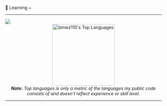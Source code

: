 🔭    Learning ~

<!-- <a  target="_blank"> <img src="https://img.shields.io/badge/JavaScript-F7DF1E?style=for-the-badge&logo=javascript&logoColor=white " alt="alt"/></a>
<a  target="_blank"> <img src="https://img.shields.io/badge/TypeScript-00539F?style=for-the-badge&logo=typescript&logoColor=white " alt="alt"/></a> 
<a  target="_blank"> <img src="https://img.shields.io/badge/HTML5-E34F26?style=for-the-badge&logo=html5&logoColor=white " alt="alt"/></a> 
<a  target="_blank"> <img src="https://img.shields.io/badge/CSS3-1572B6?style=for-the-badge&logo=css3&logoColor=white " alt="alt"/></a> 
<a  target="_blank"> <img src="https://img.shields.io/badge/Go-00ADD8?style=for-the-badge&logo=go&logoColor=white " alt="alt"/></a> 
<a  target="_blank"> <img src="https://img.shields.io/badge/GIT-E44C30?style=for-the-badge&logo=git&logoColor=white " alt="alt"/> </a> 
<a  target="_blank"> <img src="https://img.shields.io/badge/Figma-F24E1E?style=for-the-badge&logo=figma&logoColor=white " alt="alt"/></a>  -->

<hr/>

<img src="https://raw.githubusercontent.com/halfrost/halfrost/master/icons/header_.png">

<div>
  <div align="center">
    <!-- <a href="#"><img alt="bmwz110's Github Stats" src="https://github-readme-stats.vercel.app/api?username=bmwz110&show_icons=true&include_all_commits=true&count_private=true&theme=react&hide_border=true&bg_color=0D1117&title_color=5ce1e6&icon_color=5ce1e6" height="200"/></a> -->
    <a href="#"><img alt="bmwz110's Top Languages" src="https://github-readme-stats.vercel.app/api/top-langs/?username=bmwz110&langs_count=10&layout=compact&theme=react&hide_border=true&bg_color=0D1117&title_color=5ce1e6&icon_color=5ce1e6&langs_count=6" height="200"/></a>
    <br/>
    <i><b>Note:</b> Top languages is only a metric of the languages my public code consists of and doesn't reflect experience or skill level.</i>
  </div>
</div>

<hr/>

